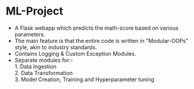 # ML-Project

- A Flask webapp which predicts the math-score based on various parameters.
- The main feature is that the entire code is written in "Modular-OOPs" style, akin to industry standards.
- Contains Logging & Custom Exception Modules.
- Separate modules for:- <br>
          1. Data Ingestion <br>
          2. Data Transformation <br>
          3. Model Creation, Training and Hyperparameter tuning <br>